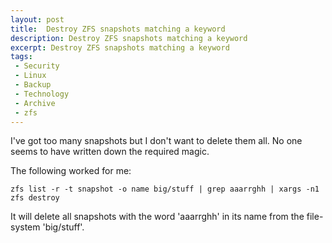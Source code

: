 ```yaml
---
layout: post
title:  Destroy ZFS snapshots matching a keyword
description: Destroy ZFS snapshots matching a keyword
excerpt: Destroy ZFS snapshots matching a keyword
tags:
 - Security
 - Linux
 - Backup
 - Technology
 - Archive
 - zfs
---
```


I've got too many snapshots but I don't want to delete them all. No one seems to have written down the required magic.

The following worked for me:

```
zfs list -r -t snapshot -o name big/stuff | grep aaarrghh | xargs -n1 zfs destroy 
```

It will delete all snapshots with the word 'aaarrghh' in its name from the file-system 'big/stuff'.
